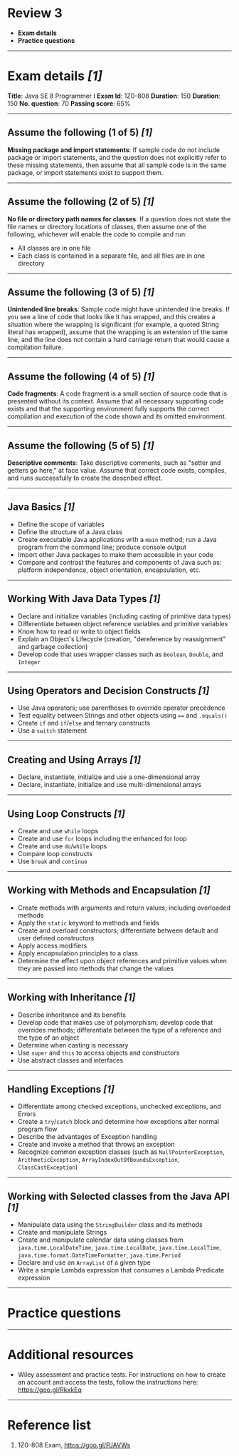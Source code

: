 <!--
$theme: default
page_number: true
footer: Java Class - Review 3
-->

# Review 3

- **Exam details**
- **Practice questions**

-----------------------------------------------------------------------------

# Exam details _[1]_

**Title**: Java SE 8 Programmer I
**Exam Id**: 1Z0-808
**Duration**: 150
**Duration**: 150
**No. question**: 70
**Passing score**: 65%

-----------------------------------------------------------------------------

## Assume the following (1 of 5) _[1]_

**Missing package and import statements**: If sample code do not include package or import statements, and the question does not explicitly refer to these missing statements, then assume that all sample code is in the same package, or import statements exist to support them.

-----------------------------------------------------------------------------

## Assume the following (2 of 5) _[1]_

**No file or directory path names for classes**: If a question does not state the file names or directory locations of classes, then assume one of the following, whichever will enable the code to compile and run:

- All classes are in one file
- Each class is contained in a separate file, and all files are in one directory

-----------------------------------------------------------------------------

## Assume the following (3 of 5) _[1]_

**Unintended line breaks**: Sample code might have unintended line breaks. If you see a line of code that looks like it has wrapped, and this creates a situation where the wrapping is significant (for example, a quoted String literal has wrapped), assume that the wrapping is an extension of the same line, and the line does not contain a hard carriage return that would cause a compilation failure.

-----------------------------------------------------------------------------

## Assume the following (4 of 5) _[1]_

**Code fragments**: A code fragment is a small section of source code that is presented without its context. Assume that all necessary supporting code exists and that the supporting environment fully supports the correct compilation and execution of the code shown and its omitted environment.

-----------------------------------------------------------------------------

## Assume the following (5 of 5) _[1]_

**Descriptive comments**: Take descriptive comments, such as "setter and getters go here," at face value. Assume that correct code exists, compiles, and runs successfully to create the described effect.

-----------------------------------------------------------------------------

## Java Basics _[1]_

- Define the scope of variables
- Define the structure of a Java class
- Create executable Java applications with a `main` method; run a Java program from the command line; produce console output
- Import other Java packages to make them accessible in your code
- Compare and contrast the features and components of Java such as: platform independence, object orientation, encapsulation, etc.

-----------------------------------------------------------------------------

## Working With Java Data Types _[1]_

- Declare and initialize variables (including casting of primitive data types)
- Differentiate between object reference variables and primitive variables
- Know how to read or write to object fields
- Explain an Object's Lifecycle (creation, "dereference by reassignment" and garbage collection)
- Develop code that uses wrapper classes such as `Boolean`, `Double`, and `Integer`

-----------------------------------------------------------------------------

## Using Operators and Decision Constructs _[1]_

- Use Java operators; use parentheses to override operator precedence
- Test equality between Strings and other objects using `==` and `.equals()`
- Create `if` and `if`/`else` and ternary constructs
- Use a `switch` statement

-----------------------------------------------------------------------------

## Creating and Using Arrays _[1]_

- Declare, instantiate, initialize and use a one-dimensional array
- Declare, instantiate, initialize and use multi-dimensional arrays

-----------------------------------------------------------------------------

## Using Loop Constructs _[1]_

- Create and use `while` loops
- Create and use `for` loops including the enhanced for loop
- Create and use `do`/`while` loops
- Compare loop constructs
- Use `break` and `continue`

-----------------------------------------------------------------------------

## Working with Methods and Encapsulation _[1]_

- Create methods with arguments and return values; including overloaded methods
- Apply the `static` keyword to methods and fields
- Create and overload constructors; differentiate between default and user defined constructors
- Apply access modifiers
- Apply encapsulation principles to a class
- Determine the effect upon object references and primitive values when they are passed into methods that change the values

-----------------------------------------------------------------------------

## Working with Inheritance _[1]_

- Describe inheritance and its benefits
- Develop code that makes use of polymorphism; develop code that overrides methods;  differentiate between the type of a reference and the type of an object
- Determine when casting is necessary
- Use `super` and `this` to access objects and constructors
- Use abstract classes and interfaces

-----------------------------------------------------------------------------

## Handling Exceptions _[1]_

- Differentiate among checked exceptions, unchecked exceptions, and Errors
- Create a `try`/`catch` block and determine how exceptions alter normal program flow
- Describe the advantages of Exception handling
- Create and invoke a method that throws an exception
- Recognize common exception classes (such as `NullPointerException`, `ArithmeticException`, `ArrayIndexOutOfBoundsException`, `ClassCastException`)

-----------------------------------------------------------------------------

## Working with Selected classes from the Java API _[1]_

- Manipulate data using the `StringBuilder` class and its methods
- Create and manipulate Strings
- Create and manipulate calendar data using classes from `java.time.LocalDateTime`, `java.time.LocalDate`, `java.time.LocalTime`, `java.time.format.DateTimeFormatter`, `java.time.Period`
- Declare and use an `ArrayList` of a given type
- Write a simple Lambda expression that consumes a Lambda Predicate expression

-----------------------------------------------------------------------------

# Practice questions

-----------------------------------------------------------------------------

# Additional resources

- Wiley assessment and practice tests. For instructions on how to create an account and access the tests, follow the instructions here: https://goo.gl/RkxkEq

-----------------------------------------------------------------------------

# Reference list

1. 1Z0-808 Exam, https://goo.gl/PJAVWs
